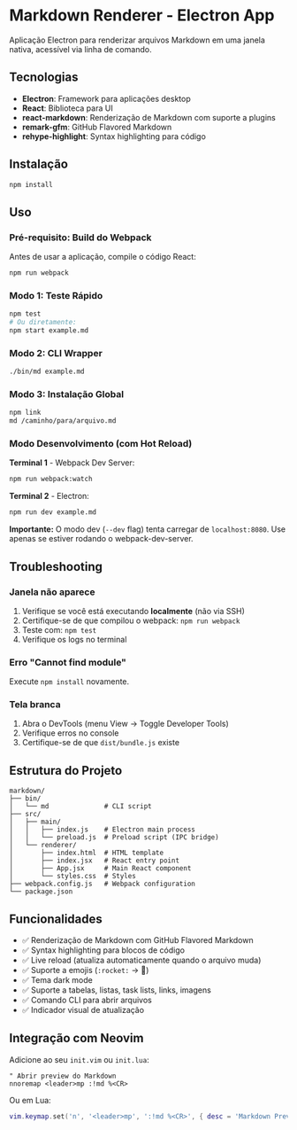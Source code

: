 # Markdown Renderer - Electron App

Aplicação Electron para renderizar arquivos Markdown em uma janela nativa, acessível via linha de comando.

## Tecnologias

- **Electron**: Framework para aplicações desktop
- **React**: Biblioteca para UI
- **react-markdown**: Renderização de Markdown com suporte a plugins
- **remark-gfm**: GitHub Flavored Markdown
- **rehype-highlight**: Syntax highlighting para código

## Instalação

```bash
npm install
```

## Uso

### Pré-requisito: Build do Webpack

Antes de usar a aplicação, compile o código React:

```bash
npm run webpack
```

### Modo 1: Teste Rápido

```bash
npm test
# Ou diretamente:
npm start example.md
```

### Modo 2: CLI Wrapper

```bash
./bin/md example.md
```

### Modo 3: Instalação Global

```bash
npm link
md /caminho/para/arquivo.md
```

### Modo Desenvolvimento (com Hot Reload)

**Terminal 1** - Webpack Dev Server:
```bash
npm run webpack:watch
```

**Terminal 2** - Electron:
```bash
npm run dev example.md
```

**Importante:** O modo dev (`--dev` flag) tenta carregar de `localhost:8080`. Use apenas se estiver rodando o webpack-dev-server.

## Troubleshooting

### Janela não aparece

1. Verifique se você está executando **localmente** (não via SSH)
2. Certifique-se de que compilou o webpack: `npm run webpack`
3. Teste com: `npm test`
4. Verifique os logs no terminal

### Erro "Cannot find module"

Execute `npm install` novamente.

### Tela branca

1. Abra o DevTools (menu View → Toggle Developer Tools)
2. Verifique erros no console
3. Certifique-se de que `dist/bundle.js` existe

## Estrutura do Projeto

```
markdown/
├── bin/
│   └── md              # CLI script
├── src/
│   ├── main/
│   │   ├── index.js    # Electron main process
│   │   └── preload.js  # Preload script (IPC bridge)
│   └── renderer/
│       ├── index.html  # HTML template
│       ├── index.jsx   # React entry point
│       ├── App.jsx     # Main React component
│       └── styles.css  # Styles
├── webpack.config.js   # Webpack configuration
└── package.json
```

## Funcionalidades

- ✅ Renderização de Markdown com GitHub Flavored Markdown
- ✅ Syntax highlighting para blocos de código
- ✅ Live reload (atualiza automaticamente quando o arquivo muda)
- ✅ Suporte a emojis (`:rocket:` → 🚀)
- ✅ Tema dark mode
- ✅ Suporte a tabelas, listas, task lists, links, imagens
- ✅ Comando CLI para abrir arquivos
- ✅ Indicador visual de atualização

## Integração com Neovim

Adicione ao seu `init.vim` ou `init.lua`:

```vim
" Abrir preview do Markdown
nnoremap <leader>mp :!md %<CR>
```

Ou em Lua:

```lua
vim.keymap.set('n', '<leader>mp', ':!md %<CR>', { desc = 'Markdown Preview' })
```
